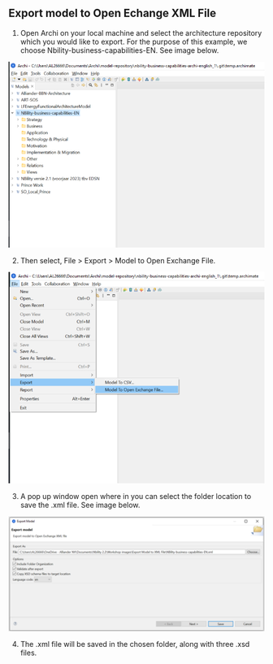 ## Export model to Open Echange XML File
1. Open Archi on your local machine and select the architecture repository which you would like to export. For the purpose of this example, we choose Nbility-business-capabilities-EN. See image below.
   
![coArchi-commit](https://github.com/NBility-Model/.github/blob/main/images/Open%20Archi%20and%20select%20repository.png)

2. Then select, File > Export > Model to Open Exchange File.

![coArchi-report](https://github.com/NBility-Model/.github/blob/main/images/Export%20the%20model.png)

3. A pop up window open where in you can select the folder location to save the .xml file. See image below.

![coArchi-report](https://github.com/NBility-Model/.github/blob/main/images/Pop%20window%20for%20file%20export.png)

4. The .xml file will be saved in the chosen folder, along with three .xsd files. 


